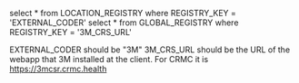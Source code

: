 select * from LOCATION_REGISTRY where REGISTRY_KEY = 'EXTERNAL_CODER'
select * from GLOBAL_REGISTRY where REGISTRY_KEY = '3M_CRS_URL'

EXTERNAL_CODER should be "3M"
3M_CRS_URL should be the URL of the webapp that 3M installed at the client. For CRMC it is https://3mcsr.crmc.health